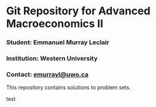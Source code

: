 # Git Repository for Advanced Macroeconomics II

### Student: Emmanuel Murray Leclair

### Institution: Western University

### Contact: emurrayl@uwo.ca

This repository contains solutions to problem sets. 

test

